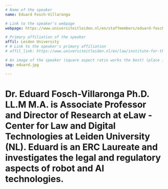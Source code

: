 ```yaml
---
# Name of the speaker
name: Eduard Fosch-Villaronga

# Link to the speaker's webpage
webpage: https://www.universiteitleiden.nl/en/staffmembers/eduard-fosch-villaronga

# Primary affiliation of the speaker
affil: Leiden University
# # Link to the speaker's primary affiliation
# affil_link: https://www.universiteitleiden.nl/en/law/institute-for-the-interdisciplinary-study-of-the-law/elaw

# An image of the speaker (square aspect ratio works the best) (place in the `assets/img/speakers` directory)
img: eduard.jpg

---
```


<!-- Whatever you write below will show up as the speaker's bio -->

# Dr. Eduard Fosch-Villaronga Ph.D. LL.M M.A. is Associate Professor and Director of Research at eLaw - Center for Law and Digital Technologies at Leiden University (NL). Eduard is an ERC Laureate and investigates the legal and regulatory aspects of robot and AI technologies.
